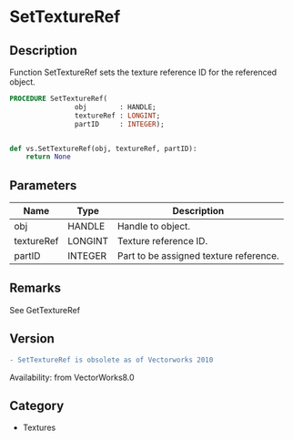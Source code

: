 # SetTextureRef

## Description
Function SetTextureRef sets the texture reference ID for the referenced object.

```pascal
PROCEDURE SetTextureRef(
				obj        : HANDLE;
				textureRef : LONGINT;
				partID     : INTEGER);
```

```python

def vs.SetTextureRef(obj, textureRef, partID):
    return None
```

## Parameters
|Name|Type|Description|
|---|---|---|
|obj|HANDLE|Handle to object.|
|textureRef|LONGINT|Texture reference ID.|
|partID|INTEGER|Part to be assigned texture reference.|

## Remarks
See GetTextureRef

## Version
```diff
- SetTextureRef is obsolete as of Vectorworks 2010
```

Availability: from VectorWorks8.0
## Category
* Textures

